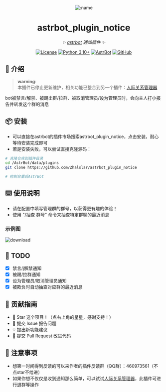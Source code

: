 
<div align="center">

![:name](https://count.getloli.com/@astrbot_plugin_notice?name=astrbot_plugin_notice&theme=minecraft&padding=6&offset=0&align=top&scale=1&pixelated=1&darkmode=auto)

# astrbot_plugin_notice

_✨ [astrbot](https://github.com/AstrBotDevs/AstrBot) 通知插件 ✨_  

[![License](https://img.shields.io/badge/License-MIT-green.svg)](https://opensource.org/licenses/MIT)
[![Python 3.10+](https://img.shields.io/badge/Python-3.10%2B-blue.svg)](https://www.python.org/)
[![AstrBot](https://img.shields.io/badge/AstrBot-3.4%2B-orange.svg)](https://github.com/Soulter/AstrBot)
[![GitHub](https://img.shields.io/badge/作者-Zhalslar-blue)](https://github.com/Zhalslar)

</div>

## 🤝 介绍

> **warning**:  
> 本插件已停止更新维护，相关功能已整合到另一个插件：[人际关系管理器](https://github.com/Zhalslar/astrbot_plugin_relationship)

bot被禁言/解禁、被踢出群/拉群、被取消管理员/设为管理员时，会向主人打小报告并转发这个群的消息 

## 📦 安装


- 可以直接在astrbot的插件市场搜索astrbot_plugin_notice，点击安装，耐心等待安装完成即可
- 若是安装失败，可以尝试直接克隆源码：

```bash
# 克隆仓库到插件目录
cd /AstrBot/data/plugins
git clone https://github.com/Zhalslar/astrbot_plugin_notice

# 控制台重启AstrBot
```

## ⌨️ 使用说明

- 请在配置中填写管理群的群号，以获得更有趣的体验！
- 使用 "/抽查 群号" 命令来抽查特定群聊的最近消息


### 示例图

![download](https://github.com/user-attachments/assets/81bf41f9-8f4f-4dbb-aad6-44337d96d290)

## 🤝 TODO

- [x] 禁言/j解禁通知
- [x] 被踢/拉群通知
- [x] 设为管理员/取消管理员通知
- [x] 被欺负时自动抽查对应群的最近消息

## 👥 贡献指南

- 🌟 Star 这个项目！（点右上角的星星，感谢支持！）
- 🐛 提交 Issue 报告问题
- 💡 提出新功能建议
- 🔧 提交 Pull Request 改进代码

## 📌 注意事项

- 想第一时间得到反馈的可以来作者的插件反馈群（QQ群）：460973561（不点star不给进）
- 如果你想不仅仅是收到通知那么简单，可以试试[人际关系管理器](https://github.com/Zhalslar/astrbot_plugin_relationship)，此插件可进行退群等操作
